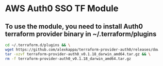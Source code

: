 # AWS Auth0 SSO TF Module

## To use the module, you need to install Auth0 terraform provider binary in ~/.terraform/plugins

```sh
cd ~/.terraform.d/plugins && \
wget https://github.com/alexkappa/terraform-provider-auth0/releases/download/v0.1.18/terraform-provider-auth0_v0.1.18_darwin_amd64.tar.gz && \
tar -xzvf terraform-provider-auth0_v0.1.18_darwin_amd64.tar.gz && \
rm -f terraform-provider-auth0_v0.1.18_darwin_amd64.tar.gz
```